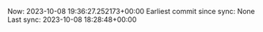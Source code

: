 Now: 2023-10-08 19:36:27.252173+00:00 Earliest commit since sync: None Last sync: 2023-10-08 18:28:48+00:00
